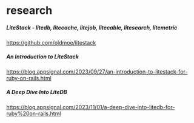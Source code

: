 # research

##### LiteStack - litedb, litecache, litejob, litecable, litesearch, litemetric

https://github.com/oldmoe/litestack

##### An Introduction to LiteStack

https://blog.appsignal.com/2023/09/27/an-introduction-to-litestack-for-ruby-on-rails.html

##### A Deep Dive Into LiteDB

https://blog.appsignal.com/2023/11/01/a-deep-dive-into-litedb-for-ruby%20on-rails.html
